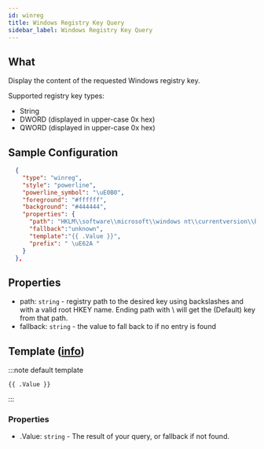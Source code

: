 ```yaml
---
id: winreg
title: Windows Registry Key Query
sidebar_label: Windows Registry Key Query
---
```


## What

Display the content of the requested Windows registry key.

Supported registry key types:

- String
- DWORD (displayed in upper-case 0x hex)
- QWORD (displayed in upper-case 0x hex)

## Sample Configuration

```json
  {
    "type": "winreg",
    "style": "powerline",
    "powerline_symbol": "\uE0B0",
    "foreground": "#ffffff",
    "background": "#444444",
    "properties": {
      "path": "HKLM\\software\\microsoft\\windows nt\\currentversion\\buildlab",
      "fallback":"unknown",
      "template":"{{ .Value }}",
      "prefix": " \uE62A "
    }
  },
```

## Properties

- path: `string` - registry path to the desired key using backslashes and with a valid root HKEY name.
  Ending path with \ will get the (Default) key from that path.
- fallback: `string` - the value to fall back to if no entry is found

## Template ([info][templates])

:::note default template

``` template
{{ .Value }}
```

:::

### Properties

- .Value: `string` - The result of your query, or fallback if not found.

[templates]: /docs/config-templates
